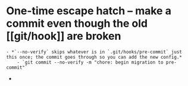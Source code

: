 # One-time escape hatch – make a commit even though the old [[git/hook]] are broken
	- *`--no-verify` skips whatever is in `.git/hooks/pre-commit` just this once; the commit goes through so you can add the new config.*
		- `git commit --no-verify -m "chore: begin migration to pre-commit"`
-